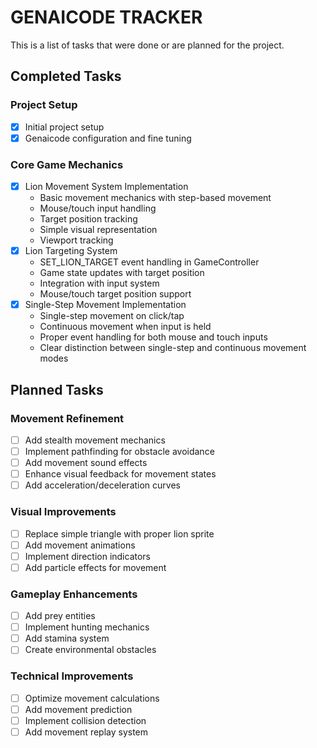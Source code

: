 # GENAICODE TRACKER

This is a list of tasks that were done or are planned for the project.

## Completed Tasks

### Project Setup

- [x] Initial project setup
- [x] Genaicode configuration and fine tuning

### Core Game Mechanics

- [x] Lion Movement System Implementation
  - Basic movement mechanics with step-based movement
  - Mouse/touch input handling
  - Target position tracking
  - Simple visual representation
  - Viewport tracking
- [x] Lion Targeting System
  - SET_LION_TARGET event handling in GameController
  - Game state updates with target position
  - Integration with input system
  - Mouse/touch target position support
- [x] Single-Step Movement Implementation
  - Single-step movement on click/tap
  - Continuous movement when input is held
  - Proper event handling for both mouse and touch inputs
  - Clear distinction between single-step and continuous movement modes

## Planned Tasks

### Movement Refinement

- [ ] Add stealth movement mechanics
- [ ] Implement pathfinding for obstacle avoidance
- [ ] Add movement sound effects
- [ ] Enhance visual feedback for movement states
- [ ] Add acceleration/deceleration curves

### Visual Improvements

- [ ] Replace simple triangle with proper lion sprite
- [ ] Add movement animations
- [ ] Implement direction indicators
- [ ] Add particle effects for movement

### Gameplay Enhancements

- [ ] Add prey entities
- [ ] Implement hunting mechanics
- [ ] Add stamina system
- [ ] Create environmental obstacles

### Technical Improvements

- [ ] Optimize movement calculations
- [ ] Add movement prediction
- [ ] Implement collision detection
- [ ] Add movement replay system